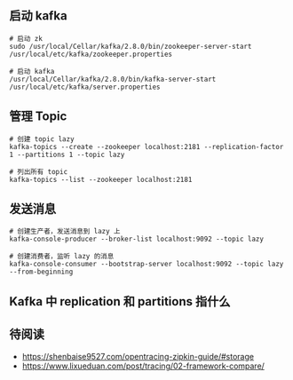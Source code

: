 ## 启动 kafka

```
# 启动 zk
sudo /usr/local/Cellar/kafka/2.8.0/bin/zookeeper-server-start /usr/local/etc/kafka/zookeeper.properties

# 启动 kafka
/usr/local/Cellar/kafka/2.8.0/bin/kafka-server-start /usr/local/etc/kafka/server.properties
```

## 管理 Topic

```
# 创建 topic lazy
kafka-topics --create --zookeeper localhost:2181 --replication-factor 1 --partitions 1 --topic lazy

# 列出所有 topic
kafka-topics --list --zookeeper localhost:2181
```

## 发送消息

```
# 创建生产者，发送消息到 lazy 上
kafka-console-producer --broker-list localhost:9092 --topic lazy

# 创建消费者，监听 lazy 的消息
kafka-console-consumer --bootstrap-server localhost:9092 --topic lazy --from-beginning
```

## Kafka 中 replication 和 partitions 指什么

## 待阅读

+ https://shenbaise9527.com/opentracing-zipkin-guide/#storage
+ https://www.lixueduan.com/post/tracing/02-framework-compare/